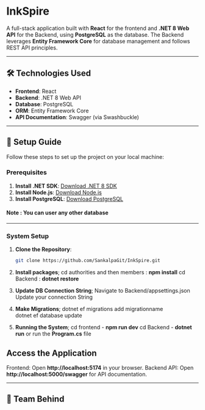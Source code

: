 # InkSpire
A full-stack application built with **React** for the frontend and **.NET 8 Web API** for the Backend, using **PostgreSQL** as the database. The Backend leverages **Entity Framework Core** for database management and follows REST API principles.

--------------------------------------------------------------------------------------

## 🛠️ Technologies Used

- **Frontend**: React
- **Backend**: .NET 8 Web API
- **Database**: PostgreSQL
- **ORM**: Entity Framework Core
- **API Documentation**: Swagger (via Swashbuckle)


--------------------------------------------------------------------------------------

## 📖 Setup Guide

Follow these steps to set up the project on your local machine:

### Prerequisites

1. **Install .NET SDK**: [Download .NET 8 SDK](https://dotnet.microsoft.com/download/dotnet/8.0)
2. **Install Node.js**: [Download Node.js](https://nodejs.org/)
3. **Install PostgreSQL**: [Download PostgreSQL](https://www.postgresql.org/download/)

#### Note : You can user any other database 

--------------------------------------------------------------------------------------

### System Setup

1. **Clone the Repository**:
   ```bash
   git clone https://github.com/SankalpaGit/InkSpire.git

2. **Install packages**;
    cd authorities and then members : **npm install** 
    cd Backend : **dotnet restore**

3. **Update DB Connection String**;
    Navigate to Backend/appsettings.json <br>
    Update your connection String

4. **Make Migrations**;
    dotnet ef migrations add migrationname <br>
    dotnet ef database update

5. **Running the System**;
    cd frontend - **npm run dev**
    cd Backend - **dotnet run** or run the **Program.cs** file

## Access the Application
Frontend: Open **http://localhost:5174** in your browser.
Backend API: Open **http://localhost:5000/swagger** for API documentation.

-----------------------------------------------------------------------------------

## 🤝 Team Behind

